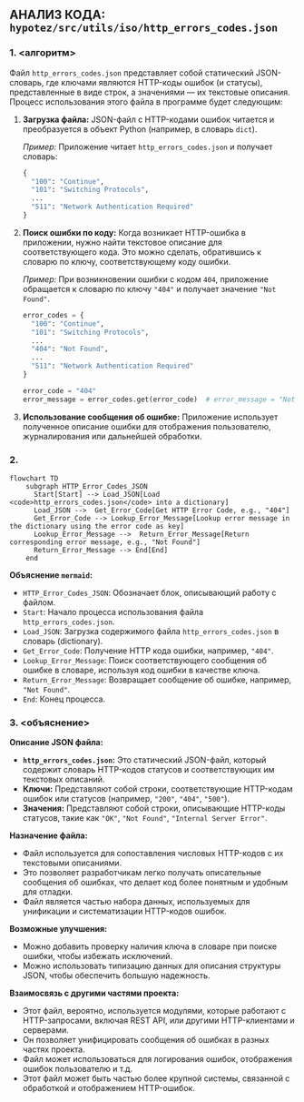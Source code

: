 ## АНАЛИЗ КОДА: `hypotez/src/utils/iso/http_errors_codes.json`

### 1. <алгоритм>

Файл `http_errors_codes.json` представляет собой статический JSON-словарь, где ключами являются HTTP-коды ошибок (и статусы), представленные в виде строк, а значениями — их текстовые описания.
Процесс использования этого файла в программе будет следующим:

1.  **Загрузка файла:** JSON-файл с HTTP-кодами ошибок читается и преобразуется в объект Python (например, в словарь `dict`).
    
    *Пример:* Приложение читает `http_errors_codes.json` и получает словарь:
    ```python
    {
      "100": "Continue",
      "101": "Switching Protocols",
      ...
      "511": "Network Authentication Required"
    }
    ```

2.  **Поиск ошибки по коду:** Когда возникает HTTP-ошибка в приложении, нужно найти текстовое описание для соответствующего кода. Это можно сделать, обратившись к словарю по ключу, соответствующему коду ошибки.
    
    *Пример:* При возникновении ошибки с кодом `404`, приложение обращается к словарю по ключу `"404"` и получает значение `"Not Found"`.
    ```python
    error_codes = {
      "100": "Continue",
      "101": "Switching Protocols",
      ...
      "404": "Not Found",
      ...
      "511": "Network Authentication Required"
    }

    error_code = "404"
    error_message = error_codes.get(error_code)  # error_message = "Not Found"
    ```

3.  **Использование сообщения об ошибке:** Приложение использует полученное описание ошибки для отображения пользователю, журналирования или дальнейшей обработки.

### 2. <mermaid>

```mermaid
flowchart TD
    subgraph HTTP_Error_Codes_JSON
      Start[Start] --> Load_JSON[Load <code>http_errors_codes.json</code> into a dictionary]
      Load_JSON -->  Get_Error_Code[Get HTTP Error Code, e.g., "404"]
      Get_Error_Code --> Lookup_Error_Message[Lookup error message in the dictionary using the error code as key]
      Lookup_Error_Message -->  Return_Error_Message[Return corresponding error message, e.g., "Not Found"]
      Return_Error_Message --> End[End]
    end
```

**Объяснение `mermaid`:**

*   `HTTP_Error_Codes_JSON`: Обозначает блок, описывающий работу с файлом.
*   `Start`: Начало процесса использования файла `http_errors_codes.json`.
*   `Load_JSON`: Загрузка содержимого файла `http_errors_codes.json` в словарь (dictionary).
*   `Get_Error_Code`: Получение HTTP кода ошибки, например, `"404"`.
*   `Lookup_Error_Message`: Поиск соответствующего сообщения об ошибке в словаре, используя код ошибки в качестве ключа.
*   `Return_Error_Message`: Возвращает сообщение об ошибке, например, `"Not Found"`.
*   `End`: Конец процесса.

### 3. <объяснение>

**Описание JSON файла:**

*   **`http_errors_codes.json`:** Это статический JSON-файл, который содержит словарь HTTP-кодов статусов и соответствующих им текстовых описаний.
*   **Ключи:** Представляют собой строки, соответствующие HTTP-кодам ошибок или статусов (например, `"200"`, `"404"`, `"500"`).
*   **Значения:** Представляют собой строки, описывающие HTTP-коды статусов, такие как `"OK"`, `"Not Found"`, `"Internal Server Error"`.

**Назначение файла:**

*   Файл используется для сопоставления числовых HTTP-кодов с их текстовыми описаниями.
*   Это позволяет разработчикам легко получать описательные сообщения об ошибках, что делает код более понятным и удобным для отладки.
*   Файл является частью набора данных, используемых для унификации и систематизации HTTP-кодов ошибок.

**Возможные улучшения:**

*   Можно добавить проверку наличия ключа в словаре при поиске ошибки, чтобы избежать исключений.
*   Можно использовать типизацию данных для описания структуры JSON, чтобы обеспечить большую надежность.

**Взаимосвязь с другими частями проекта:**

*   Этот файл, вероятно, используется модулями, которые работают с HTTP-запросами, включая REST API, или другими HTTP-клиентами и серверами.
*   Он позволяет унифицировать сообщения об ошибках в разных частях проекта.
*   Файл может использоваться для логирования ошибок, отображения ошибок пользователю и т.д.
*   Этот файл может быть частью более крупной системы, связанной с обработкой и отображением HTTP-ошибок.